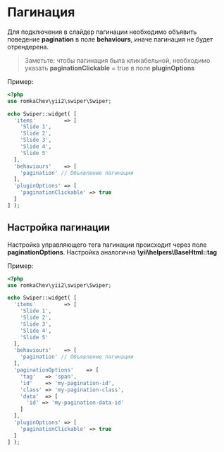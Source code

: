 # Пагинация

Для подключения в слайдер пагинации необходимо объявить поведение **pagination** в поле **behaviours**, 
иначе пагинация не будет отрендерена.

> Заметьте: чтобы пагинация была кликабельной, необходимо указать **paginationClickable** = true 
  в поле **pluginOptions**

Пример:

```PHP
<?php
use romkaChev\yii2\swiper\Swiper;

echo Swiper::widget( [
  'items'         => [
    'Slide 1',
    'Slide 2',
    'Slide 3',
    'Slide 4',
    'Slide 5'
  ],
  'behaviours'    => [
    'pagination' // Объявление пагинации
  ],
  'pluginOptions' => [
    'paginationClickable' => true
  ]
] );
```

## Настройка пагинации

Настройка управляющего тега пагинации происходит через поле **paginationOptions**. Настройка аналогична **\yii\helpers\BaseHtml::tag**

Пример:

```PHP
<?php
use romkaChev\yii2\swiper\Swiper;

echo Swiper::widget( [
  'items'         => [
    'Slide 1',
    'Slide 2',
    'Slide 3',
    'Slide 4',
    'Slide 5'
  ],
  'behaviours'    => [
    'pagination' // Объявление пагинации
  ],
  'paginationOptions'    => [
    'tag'   => 'span',
    'id'    => 'my-pagination-id',
    'class' => 'my-pagination-class',
    'data'  => [
      'id' => 'my-pagination-data-id'
    ]
  ],
  'pluginOptions' => [
    'paginationClickable' => true
  ]
] );
```

